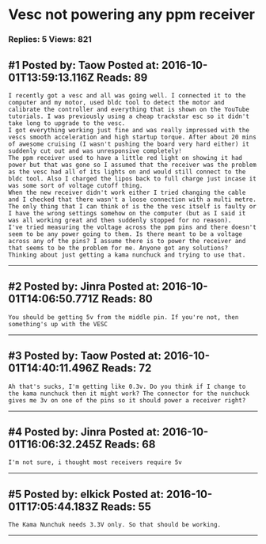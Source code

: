 # Vesc not powering any ppm receiver

### Replies: 5 Views: 821

## \#1 Posted by: Taow Posted at: 2016-10-01T13:59:13.116Z Reads: 89

```
I recently got a vesc and all was going well. I connected it to the computer and my motor, used bldc tool to detect the motor and calibrate the controller and everything that is shown on the YouTube tutorials. I was previously using a cheap trackstar esc so it didn't take long to upgrade to the vesc. 
I got everything working just fine and was really impressed with the vescs smooth acceleration and high startup torque. After about 20 mins of awesome cruising (I wasn't pushing the board very hard either) it suddenly cut out and was unresponsive completely! 
The ppm receiver used to have a little red light on showing it had power but that was gone so I assumed that the receiver was the problem as the vesc had all of its lights on and would still connect to the bldc tool. Also I charged the lipos back to full charge just incase it was some sort of voltage cutoff thing. 
When the new receiver didn't work either I tried changing the cable and I checked that there wasn't a loose connection with a multi metre. 
The only thing that I can think of is the the vesc itself is faulty or I have the wrong settings somehow on the computer (but as I said it was all working great and then suddenly stopped for no reason). 
I've tried measuring the voltage across the ppm pins and there doesn't seem to be any power going to them. Is there meant to be a voltage across any of the pins? I assume there is to power the receiver and that seems to be the problem for me. Anyone got any solutions? Thinking about just getting a kama nunchuck and trying to use that.
```

---
## \#2 Posted by: Jinra Posted at: 2016-10-01T14:06:50.771Z Reads: 80

```
You should be getting 5v from the middle pin. If you're not, then something's up with the VESC
```

---
## \#3 Posted by: Taow Posted at: 2016-10-01T14:40:11.496Z Reads: 72

```
Ah that's sucks, I'm getting like 0.3v. Do you think if I change to the kama nunchuck then it might work? The connector for the nunchuck gives me 3v on one of the pins so it should power a receiver right?
```

---
## \#4 Posted by: Jinra Posted at: 2016-10-01T16:06:32.245Z Reads: 68

```
I'm not sure, i thought most receivers require 5v
```

---
## \#5 Posted by: elkick Posted at: 2016-10-01T17:05:44.183Z Reads: 55

```
The Kama Nunchuk needs 3.3V only. So that should be working.
```

---
